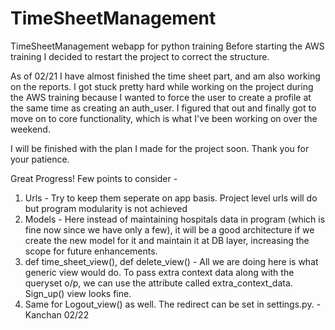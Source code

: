 # TimeSheetManagement
TimeSheetManagement webapp for python training
Before starting the AWS training I decided to restart the project to correct the structure.

As of 02/21 I have almost finished the time sheet part, and am also working on the reports.
I got stuck pretty hard while working on the project during the AWS training because I wanted to force the user to create a profile at the same time as creating an auth_user.
I figured that out and finally got to move on to core functionality, which is what I've been working on over the weekend.

I will be finished with the plan I made for the project soon. Thank you for your patience.

Great Progress! Few points to consider -
1. Urls - Try to keep them seperate on app basis. Project level urls will do but program modularity is not achieved
2. Models - Here instead of maintaining hospitals data in program (which is fine now since we have only a few), it will be a good architecture if we create the new model for it and maintain it at DB layer, increasing the scope for future enhancements.
3. def time_sheet_view(), def delete_view() - All we are doing here is what generic view would do. To pass extra context data along with the queryset o/p, we can use the attribute called extra_context_data. Sign_up() view looks fine.
4. Same for Logout_view() as well. The redirect can be set in settings.py. 
-Kanchan 02/22

